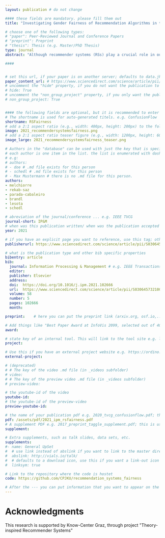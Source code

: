 ```yaml
---
layout: publication # do not change

#### these fields are mandatory. please fill them out
title: "Investigating Gender Fairness of Recommendation Algorithms in the Music Domain" # title of your publication 

# choose one of the following types:
# "paper": Peer-Reviewed Journal and Conference Papers
# "preprint": Preprint
# "thesis": Thesis (e.g. Master/PhD Thesis)
type: journal
abstract: "Although recommender systems (RSs) play a crucial role in our society, previous studies have revealed that the performance of RSs may considerably differ between groups of individuals with different characteristics or from different demographics. In this case, a RS is considered to be unfair when it does not perform equally well for different groups of users. Considering the importance of RSs in the distribution and consumption of musical content worldwide, a careful evaluation of fairness in the context of music RSs is crucial. To this end, we first introduce LFM-2b, a novel large-scale real-world dataset of music listening records, comprising a subset to investigate bias of RSs regarding users’ demographics. We then define a notion of fairness based on the performance gap of a RS between the users with different demographics, and evaluate a variety of collaborative filtering algorithms in terms of accuracy and beyond-accuracy metrics to explore the fairness in the RS results toward a specific gender group. We observe the existence of significant discrepancies (unfairness) between the performance of algorithms across male and female user groups. Based on these discrepancies, we explore to what extent recommender algorithms lead to intensifying the underlying population bias in the final results. We also study the effect of a resampling strategy, commonly used as debiasing method , which yields slight improvements in the fairness measures of various algorithms while maintaining their accuracy and beyond-accuracy performance." # insert the abstract of your publication between the quotes; you can use html e.g. to make links (<a></a>) or generate bold (<b></b>) etc. text 

####


# set this url, if your paper is on another server; defaults to data.jku-vds-lab.at
paper_content_url: # https://www.sciencedirect.com/science/article/pii/S0306457321001540
# uncomment the "hide" property, if you do not want the publication to be displayed on the website (usually you don't need this)
# hide: True
# uncomment the "non_group_project" property, if you only want the publication to be displayed on your personal page (i.e. publications where you contributed, but does not have anything to do with the Vis Group e.g. Master Thesis,...)
# non_group_project: True


#### the following fields are optional, but it is recommended to enter as much information as possible
# The shortname is used for auto-generated titels. e.g. ConfusionFlow
shortname: RSFairness
# add a 2:1 aspect ratio (e.g., width: 400px, height: 200px) to the folder /assets/images/papers/ e.g. 2020_tvcg_confusionflow.png
image: 2021_recommendersystemsfairness.png
# add a 2:1 aspect ratio teaser figure (e.g., width: 1200px, height: 600px) to the folder /assets/images/papers/ e.g. 2020_tvcg_confusionflow_teaser.png
image_large: 2021_recommendersystemsfairness_teaser.png

# Authors in the "database" can be used with just the key that is specified in the corresponding .md file (usually it is the lastname in lower case e.g. doe). Authors that do not have an individual page here should be stated with their full name (e.g. John Doe)
# each author is one item in the list. the list is enumerated with dashes ("-")
# e.g:
# authors:
# - doe # .md file exists for this person
# - schedl # .md file exists for this person
# - Max Mustermann # there is no .md file for this person.
authors:
- melchiorre
- rekab-saz
- parada-cabaleiro
- brandl
- lesota
- schedl

# abreviation of the journal/conference ... e.g. IEEE TVCG
journal-short: IP&M
# when was this publication written/ when was the publication accepted (e.g. 2020)
year: 2021

# if you have an explicit page you want to reference, use this tag; otherwise it will be generated from your doi
publisherurl: https://www.sciencedirect.com/science/article/pii/S0306457321001540 # add link to publisher page of your publication

# what is the publication type and other bib specific properties
bibentry: article
bib:
  journal: Information Processing & Management # e.g. IEEE Transactions on Visualization and Computer Graphics (to appear)
  editor: 
  publisher: Elsevier
  address: 
  doi:	https://doi.org/10.1016/j.ipm.2021.102666
  url:  https://www.sciencedirect.com/science/article/pii/S0306457321001540
  volume: 58
  number: 5
  pages: 102666
  month: 

preprint:	 # here you can put the preprint link (arxiv.org, osf.io,...) e.g. https://arxiv.org/abs/1910.00969

# Add things like "Best Paper Award at InfoVis 2099, selected out of 4000 submissions"
award:

# state key of an internal tool. This will link to the tool site e.g. lineup (usually not needed)
project: 

# Use this if you have an external project website e.g. https://ordino.caleydoapp.org/
external-project: 

# (deprecated)
# # The key of the video .md file (in _videos subfolder)
# video: 
# # The key of the preview video .md file (in _videos subfolder)
# preview-video:

# the youtube-id of the video
youtube-id: 
# the youtube-id of the preview-video
preview-youtube-id: 

# the name of your publication pdf e.g. 2020_tvcg_confusionflow.pdf; this is usually uploaded to the caleydo aws server
pdf: /assets/pdf/2021_ipm_rsfairness.pdf
# A supplement PDF e.g. 2017_preprint_taggle_supplement.pdf; this is usually uploaded to the caleydo aws server
supplement: 

# Extra supplements, such as talk slides, data sets, etc.
supplements:
#- name: General UpSet
#  # use link instead of abslink if you want to link to the master directory
#  abslink: http://vials.io/talk/
#  # defaults to a download icon, use this if you want a link-out icon
#  linksym: true

# Link to the repository where the code is hostet
code: https://github.com/CPJKU/recommendation_systems_fairness

# After the --- you can put information that you want to appear on the website using markdown formatting or HTML. A good example are acknowledgements, extra references, an erratum, etc.
---
```


# Acknowledgments

This research is supported by Know-Center Graz, through project "Theory-inspired Recommender Systems"
